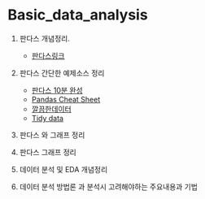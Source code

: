 # Basic_data_analysis
1. 판다스 개념정리.  
    * [판다스링크](https://pandas.pydata.org/pandas-docs/stable/user_guide/10min.html)
2. 판다스 간단한 예제소스 정리  
    * [판다스 10분 완성](https://dataitgirls2.github.io/10minutes2pandas/)
    * [Pandas Cheat Sheet](https://pandas.pydata.org/Pandas_Cheat_Sheet.pdf)
    * [깔끔한데이터](https://partrita.github.io/posts/tidy-data/)
    * [Tidy data](https://github.com/nickhould/tidy-data-python)
3. 판다스 와 그래프 정리

4. 판다스 그래프 정리

5. 데이터 분석 및 EDA 개념정리

6. 데이터 분석 방법론 과 분석시 고려해야하는 주요내용과 기법
